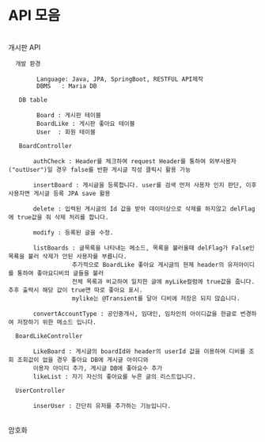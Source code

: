 # API 모음
<br>
개시판 API

      개발 환경 

            Language: Java, JPA, SpringBoot, RESTFUL API제작
            DBMS   : Maria DB

       DB table 

            Board : 게시판 테이블
            BoardLike : 게시판 좋아요 테이블  
            User  : 회원 테이블

       BoardController

           authCheck : Header를 체크하여 request Header를 통하여 외부사용자("outUser")일 경우 false를 반환 게시글 작성 클릭시 활용 가능 

           insertBoard : 게시글을 등록합니다. user를 검색 먼저 사용자 인지 판단, 이후 사용자면 게시글 등록 JPA save 활용

           delete : 입력된 게시글의 Id 값을 받아 데이터상으로 삭제를 하지않고 delFlag에 true값을 줘 삭제 처리를 합니다.

           modify : 등록된 글을 수정.

           listBoards : 글목록을 나타내는 메소드, 목록을 불러올때 delFlag가 False인 목룍을 불러 삭제가 안된 사용자를 부릅니다.
                      추가적으로 BoardLike 좋아요 게시글의 현제 header의 유저아이디를 통하여 좋아요디비의 글들을 불러
                      전체 목록과 비교하여 일치한 글에 myLike컬럼에 true값을 줍니다. 추후 출력시 해당 값이 true면 따로 좋아요 표시.
                      mylike는 @Transient를 달아 디비에 저장은 되지 않습니다.

           convertAccountType : 공인중개사, 임대인, 임차인의 아이디값을 한글로 번경하여 저장하기 위한 메소드 입니다.

      BoardLikeController

           LikeBoard : 게시글의 boardId와 header의 userId 값을 이용하여 디비를 조회 조회값이 없을 경우 좋아요 DB에 게시글 아이디와
           이용자 아이디 추가, 게시글 DB에 좋아요수 추가
           likeList : 자기 자신의 좋아요를 누른 글의 리스트입니다.

      UserController

           inserUser : 간단히 유저를 추가하는 기능입니다.

<br>
암호화 





